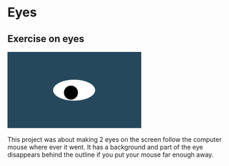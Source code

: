 # Eyes
## Exercise on eyes
<img src= "oneeye.png" width='300'/>
<html>
  <body>
    <p> This project was about making 2 eyes on the screen follow the computer <br>
      mouse where ever it went. It has a background and part of the eye <br>
      disappears behind the outline if you put your mouse far enough away. </p>
  </body>
</html>
